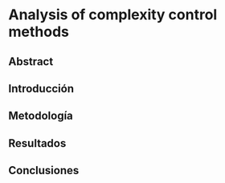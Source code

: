 # Analysis of complexity control methods

## Abstract

## Introducción

## Metodología

## Resultados

## Conclusiones